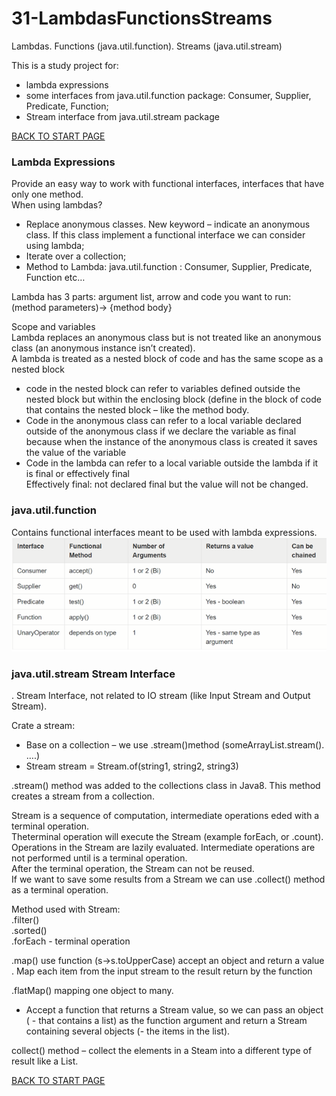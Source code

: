 # 31-LambdasFunctionsStreams
Lambdas. Functions (java.util.function). Streams (java.util.stream)

This is a study project for:   
-  lambda expressions   
-  some interfaces from java.util.function package: Consumer, Supplier, Predicate, Function;   
-  Stream interface from java.util.stream package  

[BACK TO START PAGE](https://github.com/FlorescuAndrei/Start.git)


### Lambda Expressions  

Provide an easy way to work with functional interfaces, interfaces that have only one method.  
When using lambdas?  
-  Replace anonymous classes. New keyword – indicate an anonymous class. If this class implement a functional interface we can consider using lambda;  
-  Iterate over a collection;  
-  Method to Lambda:  java.util.function : Consumer, Supplier, Predicate, Function etc…   
 
Lambda has 3 parts: argument list, arrow and code you want to run: (method parameters)-> {method body}  


Scope and variables  
Lambda replaces an anonymous class but is not treated like an anonymous class (an anonymous instance isn’t created).   
A lambda is treated as a nested block of code and has the same scope as a nested block  
-  code in the nested block can refer to variables defined outside the nested block but within the enclosing block (define in the block of code that contains the nested block – like the method body.  
-  Code in the anonymous class  can refer to a local  variable declared outside of the anonymous class if we declare the variable as final because when the instance of the anonymous class is created it saves the value of the variable  
-  Code in the lambda can refer to a local variable outside the lambda if it is final or effectively final  
Effectively final: not declared final but the value will not be changed.  

### java.util.function  

Contains functional interfaces meant to be used with lambda expressions.  
![functions:](/functions.png)  


### java.util.stream Stream Interface  
.
Stream Interface, not related to IO stream (like Input Stream and Output Stream).  

Crate a stream:  
-  Base on a collection – we use .stream()method (someArrayList.stream(). ….)  
-  Stream<String> stream = Stream.of(string1, string2, string3)  

.stream() method was added to the collections class in Java8. This method creates a stream from a collection.   
  
Stream  is a sequence of computation, intermediate operations eded with a terminal operation.  
Theterminal operation will execute the Stream (example forEach,  or .count).  
Operations in the Stream are lazily evaluated. Intermediate operations are not performed until is a terminal operation.  
After the terminal operation, the Stream can not be reused.   
If we want to save some results from a Stream we can use .collect() method as a terminal operation.  
  
Method used with Stream:   
.filter()  
.sorted()  
.forEach - terminal operation  

.map() use function (s->s.toUpperCase) accept an object and return a value . Map each item from the input stream to the result return by the function   
  
.flatMap() mapping one object to many.    
 -  Accept a function that returns a Stream value, so we can pass an object ( - that contains a list) as the function argument and return a Stream containing several objects (- the items in the list).  
 
collect() method – collect the elements in a Steam into a different type of result like a List.  
  
[BACK TO START PAGE](https://github.com/FlorescuAndrei/Start.git)

